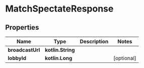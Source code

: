 
# MatchSpectateResponse

## Properties
Name | Type | Description | Notes
------------ | ------------- | ------------- | -------------
**broadcastUrl** | **kotlin.String** |  | 
**lobbyId** | **kotlin.Long** |  |  [optional]



